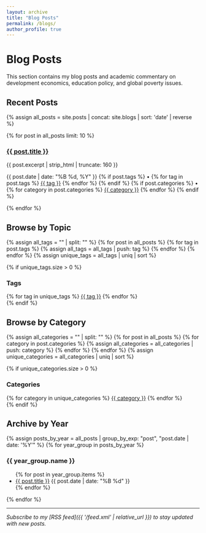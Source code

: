 ```yaml
---
layout: archive
title: "Blog Posts"
permalink: /blogs/
author_profile: true
---
```


# Blog Posts

This section contains my blog posts and academic commentary on development economics, education policy, and global poverty issues.
<!-- Updated: 2025-01-17 -->

## Recent Posts

{% assign all_posts = site.posts | concat: site.blogs | sort: 'date' | reverse %}

{% for post in all_posts limit: 10 %}
  <article class="archive__item">
    <h3 class="archive__item-title">
      <a href="{{ post.url }}">{{ post.title }}</a>
    </h3>
    <p class="archive__item-excerpt">
      {{ post.excerpt | strip_html | truncate: 160 }}
    </p>
    <p class="archive__item-meta">
      <time datetime="{{ post.date | date: '%Y-%m-%d' }}">
        {{ post.date | date: "%B %d, %Y" }}
      </time>
      {% if post.tags %}
        •
        {% for tag in post.tags %}
          <a href="/blogs/tag/{{ tag | slugify }}/" class="tag">{{ tag }}</a>
        {% endfor %}
      {% endif %}
      {% if post.categories %}
        •
        {% for category in post.categories %}
          <a href="/blogs/category/{{ category | slugify }}/" class="category">{{ category }}</a>
        {% endfor %}
      {% endif %}
    </p>
  </article>
{% endfor %}

## Browse by Topic

{% assign all_tags = "" | split: "" %}
{% for post in all_posts %}
  {% for tag in post.tags %}
    {% assign all_tags = all_tags | push: tag %}
  {% endfor %}
{% endfor %}
{% assign unique_tags = all_tags | uniq | sort %}

{% if unique_tags.size > 0 %}
<div class="tag-cloud">
  <h3>Tags</h3>
  {% for tag in unique_tags %}
    <a href="/blogs/tag/{{ tag | slugify }}/" class="tag-link">{{ tag }}</a>
  {% endfor %}
</div>
{% endif %}

## Browse by Category

{% assign all_categories = "" | split: "" %}
{% for post in all_posts %}
  {% for category in post.categories %}
    {% assign all_categories = all_categories | push: category %}
  {% endfor %}
{% endfor %}
{% assign unique_categories = all_categories | uniq | sort %}

{% if unique_categories.size > 0 %}
<div class="category-cloud">
  <h3>Categories</h3>
  {% for category in unique_categories %}
    <a href="/blogs/category/{{ category | slugify }}/" class="category-link">{{ category }}</a>
  {% endfor %}
</div>
{% endif %}

## Archive by Year

{% assign posts_by_year = all_posts | group_by_exp: "post", "post.date | date: '%Y'" %}
{% for year_group in posts_by_year %}
  <h3>{{ year_group.name }}</h3>
  <ul class="archive-list">
    {% for post in year_group.items %}
      <li>
        <a href="{{ post.url }}">{{ post.title }}</a>
        <time datetime="{{ post.date | date: '%Y-%m-%d' }}">
          {{ post.date | date: "%B %d" }}
        </time>
      </li>
    {% endfor %}
  </ul>
{% endfor %}

---

*Subscribe to my [RSS feed]({{ '/feed.xml' | relative_url }}) to stay updated with new posts.*